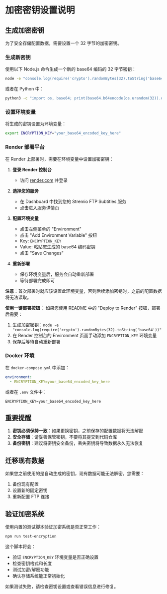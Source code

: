 # 加密密钥设置说明

## 生成加密密钥

为了安全存储配置数据，需要设置一个 32 字节的加密密钥。

### 生成新密钥

使用以下 Node.js 命令生成一个新的 base64 编码的 32 字节密钥：

```bash
node -e "console.log(require('crypto').randomBytes(32).toString('base64'))"
```

或者在 Python 中：

```bash
python3 -c "import os, base64; print(base64.b64encode(os.urandom(32)).decode())"
```

### 设置环境变量

将生成的密钥设置为环境变量：

```bash
export ENCRYPTION_KEY="your_base64_encoded_key_here"
```

### Render 部署平台

在 Render 上部署时，需要在环境变量中设置加密密钥：

1. **登录 Render 控制台**
   - 访问 [render.com](https://render.com) 并登录

2. **选择您的服务**
   - 在 Dashboard 中找到您的 Stremio FTP Subtitles 服务
   - 点击进入服务详情页

3. **配置环境变量**
   - 点击左侧菜单的 "Environment"
   - 点击 "Add Environment Variable" 按钮
   - Key: `ENCRYPTION_KEY`
   - Value: 粘贴您生成的 base64 编码密钥
   - 点击 "Save Changes"

4. **重新部署**
   - 保存环境变量后，服务会自动重新部署
   - 等待部署完成即可

**注意**：首次部署时就应该设置此环境变量，否则后续添加密钥时，之前的配置数据将无法读取。

**使用一键部署按钮**：
如果您使用 README 中的 "Deploy to Render" 按钮，部署后需要：
1. 生成加密密钥：`node -e "console.log(require('crypto').randomBytes(32).toString('base64'))"`
2. 在 Render 控制台的 Environment 页面手动添加 `ENCRYPTION_KEY` 环境变量
3. 保存后等待自动重新部署

### Docker 环境

在 `docker-compose.yml` 中添加：

```yaml
environment:
  - ENCRYPTION_KEY=your_base64_encoded_key_here
```

或者在 `.env` 文件中：

```
ENCRYPTION_KEY=your_base64_encoded_key_here
```

## 重要提醒

1. **密钥必须保持一致**：如果更换密钥，之前保存的配置数据将无法解密
2. **安全存储**：请妥善保管密钥，不要将其提交到代码仓库
3. **备份密钥**：建议将密钥安全备份，丢失密钥将导致数据永久无法恢复

## 迁移现有数据

如果您之前使用的是自动生成的密钥，现有数据可能无法解密。您需要：

1. 备份现有配置
2. 设置新的固定密钥
3. 重新配置 FTP 连接

## 验证加密系统

使用内置的测试脚本验证加密系统是否正常工作：

```bash
npm run test-encryption
```

这个脚本将会：
- 验证 `ENCRYPTION_KEY` 环境变量是否正确设置
- 检查密钥格式和长度
- 测试加密/解密功能
- 确认存储系统能正常初始化

如果测试失败，请检查密钥设置或查看错误信息进行修复。
